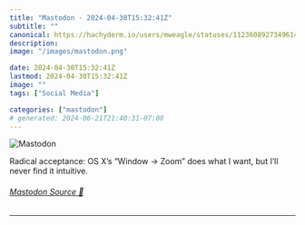 ```yaml
---
title: "Mastodon - 2024-04-30T15:32:41Z"
subtitle: ""
canonical: https://hachyderm.io/users/mweagle/statuses/112360892734961461
description:
image: "/images/mastodon.png"

date: 2024-04-30T15:32:41Z
lastmod: 2024-04-30T15:32:41Z
image: ""
tags: ["Social Media"]

categories: ["mastodon"]
# generated: 2024-06-21T21:40:31-07:00
---
```

![Mastodon](/images/mastodon.png)

<p>Radical acceptance: OS X’s “Window -&gt; Zoom” does what I want, but I’ll never find it intuitive.</p>


###### [Mastodon Source 🐘](https://hachyderm.io/@mweagle/112360892734961461)

___
